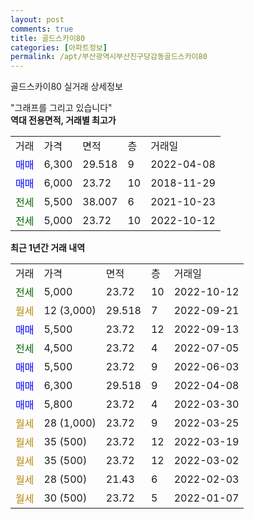 ```yaml
---
layout: post
comments: true
title: 골드스카이80
categories: [아파트정보]
permalink: /apt/부산광역시부산진구당감동골드스카이80
---
```


골드스카이80 실거래 상세정보

<script type="text/javascript">
  google.charts.load('current', {'packages':['line', 'corechart']});
  google.charts.setOnLoadCallback(drawChart);

  function drawChart() {
    var data = new google.visualization.DataTable();
    data.addColumn('date', '거래일');
    data.addColumn('number', "매매");
    data.addColumn('number', "전세");
    data.addColumn('number', "전매");

    data.addRows([[new Date(Date.parse("2022-10-12")), null, 5000, null], [new Date(Date.parse("2022-09-21")), null, null, null], [new Date(Date.parse("2022-09-13")), 5500, null, null], [new Date(Date.parse("2022-07-05")), null, 4500, null], [new Date(Date.parse("2022-06-03")), 5500, null, null], [new Date(Date.parse("2022-04-08")), 6300, null, null], [new Date(Date.parse("2022-03-30")), 5800, null, null], [new Date(Date.parse("2022-03-25")), null, null, null], [new Date(Date.parse("2022-03-19")), null, null, null], [new Date(Date.parse("2022-03-02")), null, null, null], [new Date(Date.parse("2022-02-03")), null, null, null], [new Date(Date.parse("2022-01-07")), null, null, null]]);

    var options = {
      hAxis: {
        format: 'yyyy/MM/dd'
      },    
      lineWidth: 0,
      pointsVisible: true,    
      title: '최근 1년간 유형별 실거래가 분포',
      legend: { position: 'bottom' }
    };

    var formatter = new google.visualization.NumberFormat({pattern:'###,###'} );
    formatter.format(data, 1);
    formatter.format(data, 2);
    
    setTimeout(function() {
        var chart = new google.visualization.LineChart(document.getElementById('columnchart_material'));
        chart.draw(data, (options));
        document.getElementById('loading').style.display = 'none';
    }, 200);
  }
</script>


<div id="loading" style="z-index:20; display: block; margin-left: 0px">"그래프를 그리고 있습니다"</div>
<div id="columnchart_material" style="width: 95%; margin-left: 0px; display: block"></div>
<!-- contents start -->
<b>역대 전용면적, 거래별 최고가</b>
<table class="sortable">
    <tr>
      <td>거래</td>
      <td>가격</td>
      <td>면적</td>
      <td>층</td>
      <td>거래일</td>
    </tr>
        <tr>
          <td><a style="color: blue">매매</a></td>
          <td>6,300</td>
          <td>29.518</td>
          <td>9</td>
          <td>2022-04-08</td>
        </tr>            <tr>
          <td><a style="color: blue">매매</a></td>
          <td>6,000</td>
          <td>23.72</td>
          <td>10</td>
          <td>2018-11-29</td>
        </tr>        
        <tr>
              <td><a style="color: darkgreen">전세</a></td>
              <td>5,500</td>
              <td>38.007</td>
              <td>6</td>
              <td>2021-10-23</td>
            </tr>            <tr>
              <td><a style="color: darkgreen">전세</a></td>
              <td>5,000</td>
              <td>23.72</td>
              <td>10</td>
              <td>2022-10-12</td>
            </tr>        
    
</table>

<b>최근 1년간 거래 내역</b>

<table class="sortable">
    <tr>
      <td>거래</td>
      <td>가격</td>
      <td>면적</td>
      <td>층</td>
      <td>거래일</td>
    </tr>
    <tr>
      <td><a style="color: darkgreen">전세</a></td>
      <td>5,000</td>
      <td>23.72</td>
      <td>10</td>
      <td>2022-10-12</td>
    </tr>          <tr>
      <td><a style="color: darkgoldenrod">월세</a></td>
      <td>12 (3,000)</td>
      <td>29.518</td>
      <td>7</td>
      <td>2022-09-21</td>
    </tr>          <tr>
      <td><a style="color: blue">매매</a></td>
      <td>5,500</td>
      <td>23.72</td>
      <td>12</td>
      <td>2022-09-13</td>
    </tr>          <tr>
      <td><a style="color: darkgreen">전세</a></td>
      <td>4,500</td>
      <td>23.72</td>
      <td>4</td>
      <td>2022-07-05</td>
    </tr>          <tr>
      <td><a style="color: blue">매매</a></td>
      <td>5,500</td>
      <td>23.72</td>
      <td>9</td>
      <td>2022-06-03</td>
    </tr>          <tr>
      <td><a style="color: blue">매매</a></td>
      <td>6,300</td>
      <td>29.518</td>
      <td>9</td>
      <td>2022-04-08</td>
    </tr>          <tr>
      <td><a style="color: blue">매매</a></td>
      <td>5,800</td>
      <td>23.72</td>
      <td>4</td>
      <td>2022-03-30</td>
    </tr>          <tr>
      <td><a style="color: darkgoldenrod">월세</a></td>
      <td>28 (1,000)</td>
      <td>23.72</td>
      <td>9</td>
      <td>2022-03-25</td>
    </tr>          <tr>
      <td><a style="color: darkgoldenrod">월세</a></td>
      <td>35 (500)</td>
      <td>23.72</td>
      <td>12</td>
      <td>2022-03-19</td>
    </tr>          <tr>
      <td><a style="color: darkgoldenrod">월세</a></td>
      <td>35 (500)</td>
      <td>23.72</td>
      <td>12</td>
      <td>2022-03-02</td>
    </tr>          <tr>
      <td><a style="color: darkgoldenrod">월세</a></td>
      <td>28 (500)</td>
      <td>21.43</td>
      <td>6</td>
      <td>2022-02-03</td>
    </tr>          <tr>
      <td><a style="color: darkgoldenrod">월세</a></td>
      <td>30 (500)</td>
      <td>23.72</td>
      <td>5</td>
      <td>2022-01-07</td>
    </tr>      </table>
<!-- contents end -->    

